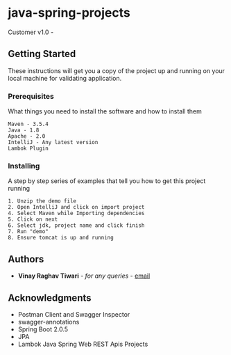 # java-spring-projects

Customer v1.0 - 


## Getting Started

These instructions will get you a copy of the project up and running on your local machine for validating application. 

### Prerequisites

What things you need to install the software and how to install them

```
Maven - 3.5.4
Java - 1.8
Apache - 2.0
IntelliJ - Any latest version
Lambok Plugin
```

### Installing

A step by step series of examples that tell you how to get this project running


```
1. Unzip the demo file
2. Open IntelliJ and click on import project
4. Select Maven while Importing dependencies 
5. Click on next 
6. Select jdk, project name and click finish
7. Run "demo"
8. Ensure tomcat is up and running
```


## Authors

* **Vinay Raghav  Tiwari** - *for any queries* - [email](mailto:vinns.raghav@gmail.com?Subject=Questions)


## Acknowledgments

* Postman Client and Swagger Inspector
* swagger-annotations
* Spring Boot 2.0.5
* JPA
* Lambok
Java Spring Web REST Apis Projects
